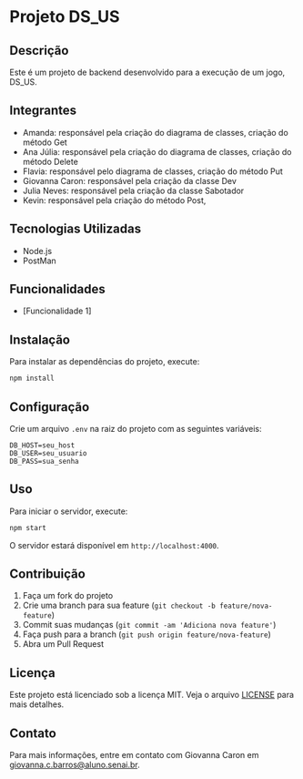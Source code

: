# Projeto DS_US

## Descrição
Este é um projeto de backend desenvolvido para a execução de um jogo, DS_US. 

## Integrantes 
- Amanda: responsável pela criação do diagrama de classes, criação do método Get
- Ana Júlia: responsável pela criação do diagrama de classes, criação do método Delete 
- Flavia: responsável pelo diagrama de classes, criação do método Put
- Giovanna Caron: responsável pela criação da classe Dev
- Julia Neves: responsável pela criação da classe Sabotador
- Kevin: responsável pela criação do método Post,

## Tecnologias Utilizadas
- Node.js
- PostMan


## Funcionalidades
- [Funcionalidade 1]


## Instalação
Para instalar as dependências do projeto, execute:
```bash
npm install
```

## Configuração
Crie um arquivo `.env` na raiz do projeto com as seguintes variáveis:
```
DB_HOST=seu_host
DB_USER=seu_usuario
DB_PASS=sua_senha
```

## Uso
Para iniciar o servidor, execute:
```bash
npm start
```
O servidor estará disponível em `http://localhost:4000`.

## Contribuição
1. Faça um fork do projeto
2. Crie uma branch para sua feature (`git checkout -b feature/nova-feature`)
3. Commit suas mudanças (`git commit -am 'Adiciona nova feature'`)
4. Faça push para a branch (`git push origin feature/nova-feature`)
5. Abra um Pull Request

## Licença
Este projeto está licenciado sob a licença MIT. Veja o arquivo [LICENSE](LICENSE) para mais detalhes.

## Contato
Para mais informações, entre em contato com  Giovanna Caron em giovanna.c.barros@aluno.senai.br. 